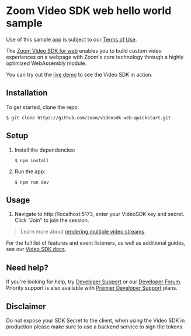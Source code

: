 # Zoom Video SDK web hello world sample

Use of this sample app is subject to our [Terms of Use](https://explore.zoom.us/en/video-sdk-terms/).

The [Zoom Video SDK for web](https://developers.zoom.us/docs/video-sdk/web/) enables you to build custom video experiences on a webpage with Zoom's core technology through a highly optimized WebAssembly module.

You can try out the [live demo](https://zoom-webdemo.vercel.app) to see the Video SDK in action.

## Installation

To get started, clone the repo:

`$ git clone https://github.com/zoom/videosdk-web-quickstart.git`

## Setup

1. Install the dependencies:

   `$ npm install`

1. Run the app:

   `$ npm run dev`

## Usage

1. Navigate to http://localhost:5173, enter your VideoSDK key and secret. Click "Join" to join the session.

> Learn more about [rendering multiple video streams](https://developers.zoom.us/docs/video-sdk/web/gallery-view/).

For the full list of features and event listeners, as well as additional guides, see our [Video SDK docs](https://developers.zoom.us/docs/video-sdk/web/).

## Need help?

If you're looking for help, try [Developer Support](https://devsupport.zoom.us) or our [Developer Forum](https://devforum.zoom.us). Priority support is also available with [Premier Developer Support](https://explore.zoom.us/docs/en-us/developer-support-plans.html) plans.

## Disclaimer

Do not expose your SDK Secret to the client, when using the Video SDK in production please make sure to use a backend service to sign the tokens.
